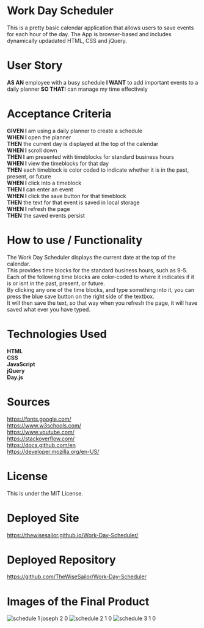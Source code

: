 # **Work Day Scheduler**

This is a pretty basic calendar application that allows users to save events for each hour of the day. The App is browser-based and includes dynamically updadated HTML, CSS and jQuery.

# User Story

**AS AN** employee with a busy schedule
**I WANT** to add important events to a daily planner
**SO THAT**I can manage my time effectively

# Acceptance Criteria

**GIVEN I** am using a daily planner to create a schedule<br>
**WHEN I** open the planner<br>
**THEN** the current day is displayed at the top of the calendar<br>
**WHEN I** scroll down<br>
**THEN I** am presented with timeblocks for standard business hours<br>
**WHEN I** view the timeblocks for that day<br>
**THEN** each timeblock is color coded to indicate whether it is in the past, present, or future<br>
**WHEN I** click into a timeblock<br>
**THEN I** can enter an event<br>
**WHEN I** click the save button for that timeblock<br>
**THEN** the text for that event is saved in local storage<br>
**WHEN I** refresh the page<br>
**THEN** the saved events persist

# **How to use / Functionality**

The Work Day Scheduler displays the current date at the top of the calendar.<br>
This provides time blocks for the standard business hours, such as 9-5.<br>
Each of the following time blocks are color-coded to where it indicates if it is or isnt in the past, present, or future.<br>
By clicking any one of the time blocks, and type something into it, you can press the blue save button on the right side of the textbox.<br>
It will then save the text, so that way when you refresh the page, it will have saved what ever you have typed.<br>

# Technologies Used

**HTML**<br>
**CSS** <br>
**JavaScript**<br>
**jQuery**<br>
**Day.js**<br>

# Sources

https://fonts.google.com/ <br>
https://www.w3schools.com/ <br>
https://www.youtube.com/ <br>
https://stackoverflow.com/ <br>
https://docs.github.com/en <br>
https://developer.mozilla.org/en-US/ <br>

# License

This is under the MIT License.

# Deployed Site

https://thewisesailor.github.io/Work-Day-Scheduler/

# Deployed Repository

https://github.com/TheWiseSailor/Work-Day-Scheduler

# Images of the Final Product
![schedule 1 joseph 2 0](https://github.com/TheWiseSailor/Work-Day-Scheduler/assets/68026214/60c5f756-6f9c-4c2d-8456-f46b5c7e3cb6)
![schedule 2 1 0](https://github.com/TheWiseSailor/Work-Day-Scheduler/assets/68026214/68c93732-3f4f-479e-a147-79acdd344af4)
![schedule 3 1 0](https://github.com/TheWiseSailor/Work-Day-Scheduler/assets/68026214/d6910dee-38e7-4095-b126-54e3bb83290f)
